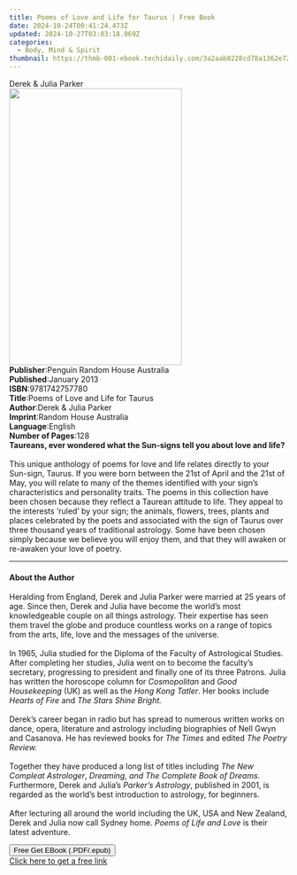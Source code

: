 ```yaml
---
title: Poems of Love and Life for Taurus | Free Book
date: 2024-10-24T00:41:24.473Z
updated: 2024-10-27T03:03:18.069Z
categories:
  - Body, Mind & Spirit
thumbnail: https://thmb-001-ebook.techidaily.com/3a2aab8228cd78a1362e72c913e271100601e622fdb7e2af01a5d27e066154c8.jpg
---
```

<main id="book-container">
  <div class="flex flex-col">
    <div class="book-brief flex-1 py-6 px-4 sm:p-6 md:py-10 md:px-8">
      <!-- brief-->
      <div class="book-brief-main">Derek & Julia Parker</div>
    </div>
    <div
      class="book-meta-info flex-1 grid gap-4 col-start-1 col-end-3 row-start-1 sm:mb-6 sm:grid-cols-4 lg:gap-6 lg:col-start-2 lg:row-end-6 lg:row-span-6 lg:mb-0"
    >
      <div
        class="book-meta-info-left place-content-center mt-4 p-4 text-sm leading-6 col-start-2 col-span-2 dark:text-slate-400"
      >
        <img
          class="w-full h-500 object-cover rounded-lg sm:h-255 sm:col-span-2 lg:col-span-full"
          src="https://img-001-ebook.techidaily.com/7ba47acc64cb29db79d5fb8c0f47b68af296d783f2314a773a1eddf438f6f87d.jpg"
          alt=""
          width="312"
          height="500"
        />
      </div>
      <div
        class="book-meta-info-right mt-2 col-start-1 row-start-2 col-span-3 self-center"
      >
        <!-- meta data  -->
        <div class="flex flex-col px-4 md:px-8">
          <div class="flex-1">
            <strong>Publisher</strong>:<span class="px-2"
              >Penguin Random House Australia</span
            >
          </div>
          <div class="flex-1">
            <strong>Published</strong>:<span class="px-2">January 2013</span>
          </div>
          <div class="flex-1">
            <strong>ISBN</strong>:<span class="px-2">9781742757780</span>
          </div>
          <div class="flex-1">
            <strong>Title</strong>:<span class="px-2"
              >Poems of Love and Life for Taurus</span
            >
          </div>
          <div class="flex-1">
            <strong>Author</strong>:<span class="px-2"
              >Derek &amp; Julia Parker</span
            >
          </div>
          <div class="flex-1">
            <strong>Imprint</strong>:<span class="px-2"
              >Random House Australia</span
            >
          </div>
          <div class="flex-1">
            <strong>Language</strong>:<span class="px-2">English</span>
          </div>
          <div class="flex-1">
            <strong>Number of Pages</strong>:<span class="px-2">128</span>
          </div>
        </div>
      </div>
    </div>
    <div class="book-description flex-1 py-6 px-4 sm:p-6 md:py-10 md:px-8">
      <div class="book-description-main">
        <div accordion-content="" id="description">
          <b
            >Taureans, ever wondered what the Sun-signs tell you about love and
            life?</b
          ><br /><br />This unique anthology of poems for love and life relates
          directly to your Sun-sign, Taurus. If you were born between the 21st
          of April and the 21st of May, you will relate to many of the themes
          identified with your sign’s characteristics and personality traits.
          The poems in this collection have been chosen because they reflect a
          Taurean attitude to life. They appeal to the interests ‘ruled’ by your
          sign; the animals, flowers, trees, plants and places celebrated by the
          poets and associated with the sign of Taurus over three thousand years
          of traditional astrology. Some have been chosen simply because we
          believe you will enjoy them, and that they will awaken or re-awaken
          your love of poetry.
        </div>
      </div>
    </div>
    <div class="book-excerpts flex-1 py-6 px-4 sm:p-6 md:py-10 md:px-8">
      <!-- excerpts-->
      <div class="book-excerpts-main">
        <hr />
        <h4 class="placeholder placeholder-heading">
          <span>About the Author</span>
        </h4>
        <p>
          Heralding from England, Derek and Julia Parker were married at 25
          years of age. Since then, Derek and Julia have become the world’s most
          knowledgeable couple on all things astrology. Their expertise has seen
          them travel the globe and produce countless works on a range of topics
          from the arts, life, love and the messages of the universe.
          <br /><br />In 1965, Julia studied for the Diploma of the Faculty of
          Astrological Studies. After completing her studies, Julia went on to
          become the faculty’s secretary, progressing to president and finally
          one of its three Patrons. Julia has written the horoscope column for
          <i>Cosmopolitan</i> and <i>Good Housekeeping</i> (UK) as well as the
          <i>Hong Kong Tatler</i>. Her books include <i>Hearts of Fire </i>and
          <i>The Stars Shine Bright.</i><br /><br />Derek’s career began in
          radio but has spread to numerous written works on dance, opera,
          literature and astrology including biographies of Nell Gwyn and
          Casanova. He has reviewed books for <i>The Times</i> and edited
          <i>The Poetry Review.</i><br /><br />Together they have produced a
          long list of titles including <i>The New Compleat Astrologer</i>,
          <i>Dreaming, and The Complete Book of Dreams.</i> Furthermore, Derek
          and Julia’s <i>Parker’s Astrology</i>, published in 2001, is regarded
          as the world’s best introduction to astrology, for beginners.
          <br /><br />After lecturing all around the world including the UK, USA
          and New Zealand, Derek and Julia now call Sydney home.
          <i>Poems of Life and Love</i> is their latest adventure.
        </p>
      </div>
    </div>
    <div
      class="book-about-author flex-1 py-6 px-4 sm:p-6 md:py-10 md:px-8"
    ></div>
    <div class="book-free-get flex-1 py-6 px-4 sm:p-6 md:py-10 md:px-8">
      <button
        id="btn-free-get"
        class="bg-blue-500 hover:bg-blue-700 text-white font-bold py-2 px-4 rounded"
      >
        Free Get EBook (.PDF/.epub)
      </button>
      <div id="countdown-display" class="px-2 text-lg mt-2"></div>
      <a
        id="free-link"
        class="hidden bg-blue-500 hover:bg-blue-700 text-white font-bold py-2 px-4 rounded"
        href="https://www.ebooks.com/en-us/book/1094672/poems-of-love-and-life-for-taurus/derek-julia-parker/"
        target="_blank"
        >Click here to get a free link</a
      >
    </div>
    <script>
      let countdownTime = 0;
      let countdownInterval = null;
      document
        .getElementById('btn-free-get')
        .addEventListener('click', startCountdown);
      function startCountdown() {
        countdownTime = new Date().getTime() + 60000 * 3;
        countdownInterval = setInterval(updateCountdown, 1000);
        document.getElementById('btn-free-get').disabled = true;
        document
          .getElementById('btn-free-get')
          .classList.add('bg-gray-500', 'cursor-not-allowed');
      }
      function updateCountdown() {
        let currentTime = new Date().getTime();
        let timeLeft = countdownTime - currentTime;
        let secondsLeft = Math.floor(timeLeft / 1000);
        document.getElementById('countdown-display').innerHTML =
          `Remaining time: ${secondsLeft} seconds.`;
        if (secondsLeft <= 0) {
          clearInterval(countdownInterval);
          document.getElementById('btn-free-get').classList.add('hidden');
          document.getElementById('free-link').classList.remove('hidden');
          document.getElementById('countdown-display').innerHTML = '';
        }
      }
    </script>
  </div>
</main>

<ins class="adsbygoogle"
      style="display:block"
      data-ad-client="ca-pub-7571918770474297"
      data-ad-slot="8358498916"
      data-ad-format="auto"
      data-full-width-responsive="true"></ins>
    